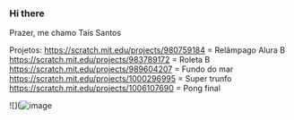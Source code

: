 ### Hi there

Prazer, me chamo Taís Santos 

Projetos:
https://scratch.mit.edu/projects/980759184 = Relâmpago Alura B
https://scratch.mit.edu/projects/983789172 = Roleta B
https://scratch.mit.edu/projects/989604207 = Fundo do mar 
https://scratch.mit.edu/projects/1000296995 = Super trunfo 
https://scratch.mit.edu/projects/1006107690 = Pong final

![](![image](https://github.com/Taisantx/Taisantx/assets/170147319/485154cf-3c99-4e84-8097-f1f350a69313)

